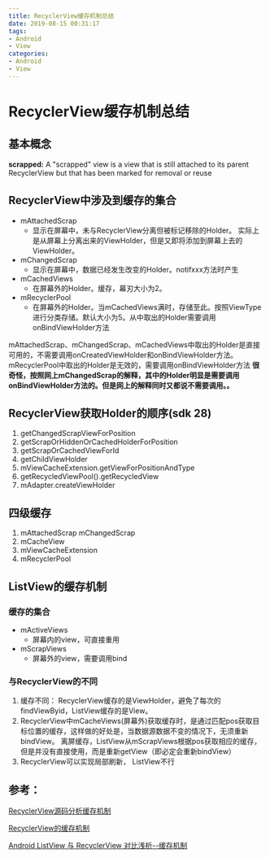```yaml
---
title: RecyclerView缓存机制总结
date: 2019-08-15 00:31:17
tags:
- Android
- View
categories:
- Android
- View
---
```


# RecyclerView缓存机制总结

## 基本概念
**scrapped:** 
A "scrapped" view is a view that is still attached to its parent RecyclerView but that has been marked for removal or reuse

## RecyclerView中涉及到缓存的集合

* mAttachedScrap
    * 显示在屏幕中，未与RecyclerView分离但被标记移除的Holder。 实际上是从屏幕上分离出来的ViewHolder，但是又即将添加到屏幕上去的ViewHolder。
* mChangedScrap
    * 显示在屏幕中，数据已经发生改变的Holder。notifxxx方法时产生
* mCachedViews 
    * 在屏幕外的Holder。缓存，幕刃大小为2。
* mRecyclerPool
    * 在屏幕外的Holder。当mCachedViews满时，存储至此。按照ViewType进行分类存储。默认大小为5。从中取出的Holder需要调用onBindViewHolder方法

mAttachedScrap、mChangedScrap、mCachedViews中取出的Holder是直接可用的，不需要调用onCreatedViewHolder和onBindViewHolder方法。
mRecyclerPool中取出的Holder是无效的，需要调用onBindViewHolder方法
**很奇怪，按照网上mChangedScrap的解释，其中的Holder明显是需要调用onBindViewHolder方法的。但是网上的解释同时又都说不需要调用。。**

## RecyclerView获取Holder的顺序(sdk 28)

1. getChangedScrapViewForPosition
2. getScrapOrHiddenOrCachedHolderForPosition
3. getScrapOrCachedViewForId
4. getChildViewHolder
5. mViewCacheExtension.getViewForPositionAndType
6. getRecycledViewPool().getRecycledView
7. mAdapter.createViewHolder

## 四级缓存
1. mAttachedScrap  mChangedScrap
2. mCacheView
3. mViewCacheExtension
4. mRecyclerPool

## ListView的缓存机制

### 缓存的集合
* mActiveViews 
    * 屏幕内的view，可直接重用
* mScrapViews
    * 屏幕外的view，需要调用bind

### 与RecyclerView的不同
1. 缓存不同： RecyclerView缓存的是ViewHolder，避免了每次的findViewByid，ListView缓存的是View。
2. RecyclerView中mCacheViews(屏幕外)获取缓存时，是通过匹配pos获取目标位置的缓存，这样做的好处是，当数据源数据不变的情况下，无须重新bindView。 
离屏缓存，ListView从mScrapViews根据pos获取相应的缓存，但是并没有直接使用，而是重新getView（即必定会重新bindView）
3. RecyclerView可以实现局部刷新， ListView不行


## 参考：
[RecyclerView源码分析缓存机制](https://blog.jiahuan.me/2018/07/27/RecyclerView%E6%BA%90%E7%A0%81%E5%88%86%E6%9E%90%E7%BC%93%E5%AD%98%E6%9C%BA%E5%88%B6/)

[RecyclerView的缓存机制](https://www.jianshu.com/p/efe81969f69d)

[Android ListView 与 RecyclerView 对比浅析--缓存机制](https://mp.weixin.qq.com/s?__biz=MzA3NTYzODYzMg==&mid=2653578065&idx=2&sn=25e64a8bb7b5934cf0ce2e49549a80d6&chksm=84b3b156b3c43840061c28869671da915a25cf3be54891f040a3532e1bb17f9d32e244b79e3f&scene=21#wechat_redirect)
